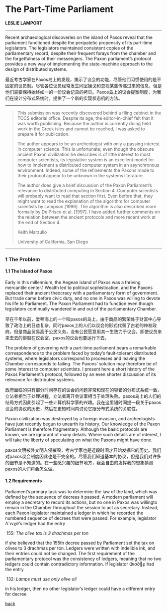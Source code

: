 # The Part-Time Parliament
__LESLIE LAMPORT__

-----------------------------------------------
Recent archaeological discoveries on the island of Paxos reveal that the parliament functioned despite the peripatetic propensity of its part-time legislators. The legislators maintained consistent copies of the parliamentary record, despite their frequent forays from the chamber and the forgetfulness of their messengers. The Paxon parliament’s protocol provides a new way of implementing the state-machine approach to the design of distributed systems.

最近考古学家在Paxos岛上的发现，揭示了议会的功能，尽管他们习惯使用的是不固定的议员制。尽管各位议员经常发生同室操戈和忽视某些传递过来的信息，但是他们需要保持始终如一的一份议会记录的拷贝。Paxos岛上的议会提案制度，为我们在设计分布式系统时，提供了一个新的实现状态机的方法。

------------------------------
>This submission was recently discovered behind a filing cabinet in the TOCS editorial office. Despite its age, the editor-in-chief felt that it was worth publishing. Because the author is currently doing field work in the Greek isles and cannot be reached, I was asked to prepare it for publication.
>
>The author appears to be an archeologist with only a passing interest in computer science. This is unfortunate; even though the obscure ancient Paxon civilization he describes is of little interest to most computer scientists, its legislative system is an excellent model for how to implement a distributed computer system in an asynchronous environment. Indeed, some of the refinements the Paxons made to their protocol appear to be unknown in the systems literature.
>
>The author does give a brief discussion of the Paxon Parliament’s relevance to distributed computing in Section 4. Computer scientists will probably want to read that section first. Even before that, they might want to read the explanation of the algorithm for computer scientists by Lampson [1996]. The algorithm is also described more formally by De Prisco et al. [1997]. I have added further comments on the relation between the ancient protocols and more recent work at the end of Section 4.
>
>Keith Marzullo
>
>University of California, San Diego

------------------------------------
### 1 The Problem
#### 1.1 The Island of Paxos
Early in this millennium, the Aegean island of Paxos was a thriving mercantile center.1 Wealth led to political sophistication, and the Paxons replaced their ancient theocracy with a parliamentary form of government. But trade came before civic duty, and no one in Paxos was willing to devote his life to Parliament. The Paxon Parliament had to function even though legislators continually wandered in and out of the parliamentary Chamber.

早在千年以前，爱琴海上的一个叫paxos的岛上，由于商品的繁荣处于财富中心导致了政治上的日益复杂，同时paxos上的人们以议会的形式代替了古老的神权政府。但是商品贸易高于公民义务，没有公民愿意用其一生致力于议会。即使议员来来去去的徘徊在议会室，paxos的议会也要运行下去。

The problem of governing with a part-time parliament bears a remarkable correspondence to the problem faced by today’s fault-tolerant distributed systems, where legislators correspond to processes and leaving the Chamber corresponds to failing. The Paxons’ solution may therefore be of some interest to computer scientists. I present here a short history of the Paxos Parliament’s protocol, followed by an even shorter discussion of its relevance for distributed systems.

政府面临的只有部分时间存在的议会的问题非常和现在的容错的分布式系统一致，立法者相当于处理进程，立法者离开会议室相当于处理失败。paxos岛上的人们的结局方式因此引起了一些计算机科学家的兴趣。我在这里短时间提一段关于paxos议会的协议的历史，然后在更短时间内讨论它跟分布式系统的关联性。

Paxon civilization was destroyed by a foreign invasion, and archeologists have just recently begun to unearth its history. Our knowledge of the Paxon Parliament is therefore fragmentary. Although the basic protocols are known, we are ignorant of many details. Where such details are of interest, I will take the liberty of speculating on what the Paxons might have done.

paxos文明被外文明入侵摧毁，考古学家也是近段时间才开始发掘它的历史。我们对paxos议会制度因此也是不完全的。尽管我们知道基本的协议，但是我们对许多的细节是不知道的。在一些感兴趣的细节地方，我会自由的发挥我的想象猜测paxos的人们将会怎么做。

#### 1.2 Requirements
Parliament’s primary task was to determine the law of the land, which was defined
by the sequence of decrees it passed. A modern parliament will employ a secretary
to record its actions, but no one in Paxos was willingto remain in the Chamber
throughout the session to act as secretary. Instead, each Paxon legislator maintained
a ledger in which he recorded the numbered sequence of decrees that were
passed. For example, legislator Λ˘ινχ∂’s ledger had the entry

​                          155: _The olive tax is 3 drachmas per ton_

if she believed that the 155th decree passed by Parliament set the tax on olives to 3
drachmas per ton. Ledgers were written with indelible ink, and their entries could
not be changed.
The first requirement of the parliamentary protocol was the consistency of ledgers,
meaning that no two ledgers could contain contradictory information. If legislator
Φισ∂ρ had the entry

​                         132: _Lamps must use only olive oil_

in his ledger, then no other legislator’s ledger could have a different entry for decree






[back](../)
